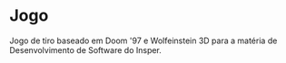 # Jogo
Jogo de tiro baseado em Doom '97 e Wolfeinstein 3D para a matéria de Desenvolvimento de Software do Insper.